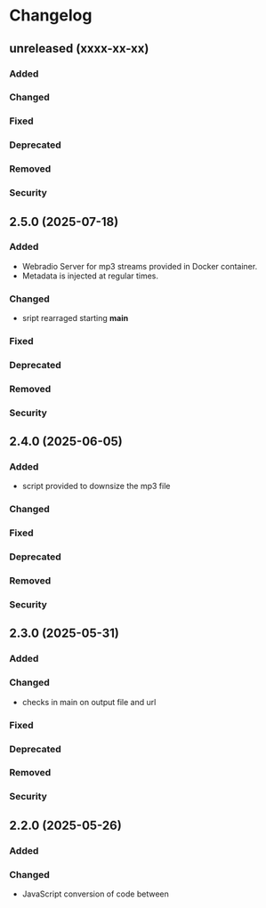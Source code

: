 # Changelog
## unreleased (xxxx-xx-xx)
### Added
### Changed
### Fixed
### Deprecated
### Removed
### Security
## 2.5.0 (2025-07-18)
### Added
- Webradio Server for mp3 streams provided in Docker container.
- Metadata is injected at regular times.
### Changed
- sript rearraged starting __main__
### Fixed
### Deprecated
### Removed
### Security
## 2.4.0 (2025-06-05)
### Added
- script provided to downsize the mp3 file
### Changed
### Fixed
### Deprecated
### Removed
### Security
## 2.3.0 (2025-05-31)
### Added
### Changed
- checks in main on output file and url
### Fixed
### Deprecated
### Removed
### Security
## 2.2.0 (2025-05-26)
### Added
### Changed
- JavaScript conversion of code between <script> tags to Python dictionary
### Fixed
- regular expression pattern specified
### Deprecated
### Removed
### Security
## 2.1.0 (2024-08-25)
### Added
### Changed
### Fixed
- exit, if download file exists
### Deprecated
### Removed
### Security
## 2.0.0 (2024-08-18)
### Added
### Changed
- scrape script for audioURL and extract via regExp
### Fixed
### Deprecated
### Removed
### Security
